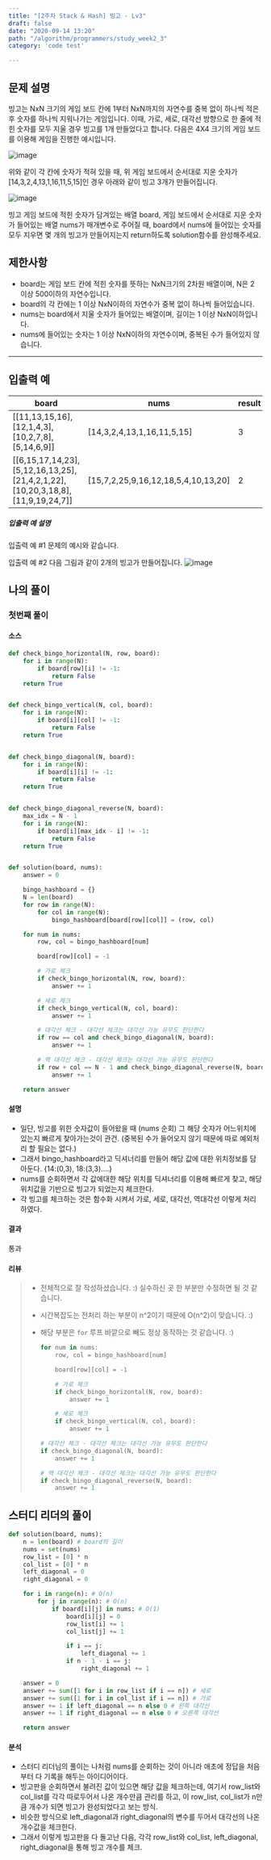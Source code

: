 ```yaml
---
title: "[2주차 Stack & Hash] 빙고 - Lv3"
draft: false
date: "2020-09-14 13:20"
path: "/algorithm/programmers/study_week2_3"
category: 'code test'

---
```


## 문제 설명

빙고는 NxN 크기의 게임 보드 칸에 1부터 NxN까지의 자연수를 중복 없이 하나씩 적은 후 숫자를 하나씩 지워나가는 게임입니다. 이때, 가로, 세로, 대각선 방향으로 한 줄에 적힌 숫자를 모두 지울 경우 빙고를 1개 만들었다고 합니다.
다음은 4X4 크기의 게임 보드를 이용해 게임을 진행한 예시입니다.

![image](.\bingo_rlkqli.png)

위와 같이 각 칸에 숫자가 적혀 있을 때, 위 게임 보드에서 순서대로 지운 숫자가 [14,3,2,4,13,1,16,11,5,15]인 경우 아래와 같이 빙고 3개가 만들어집니다.

![image](.\bingo_xibpii.png)

빙고 게임 보드에 적힌 숫자가 담겨있는 배열 board, 게임 보드에서 순서대로 지운 숫자가 들어있는 배열 nums가 매개변수로 주어질 때, board에서 nums에 들어있는 숫자를 모두 지우면 몇 개의 빙고가 만들어지는지 return하도록 solution함수를 완성해주세요.

## 제한사항

- board는 게임 보드 칸에 적힌 숫자를 뜻하는 NxN크기의 2차원 배열이며, N은 2 이상 500이하의 자연수입니다.
- board의 각 칸에는 1 이상 NxN이하의 자연수가 중복 없이 하나씩 들어있습니다.
- nums는 board에서 지울 숫자가 들어있는 배열이며, 길이는 1 이상 NxN이하입니다.
- nums에 들어있는 숫자는 1 이상 NxN이하의 자연수이며, 중복된 수가 들어있지 않습니다.

------

## 입출력 예

| board                                                        | nums                                | result |
| ------------------------------------------------------------ | ----------------------------------- | ------ |
| [[11,13,15,16],[12,1,4,3],[10,2,7,8],[5,14,6,9]]             | [14,3,2,4,13,1,16,11,5,15]          | 3      |
| [[6,15,17,14,23],[5,12,16,13,25],[21,4,2,1,22],[10,20,3,18,8],[11,9,19,24,7]] | [15,7,2,25,9,16,12,18,5,4,10,13,20] | 2      |

##### 입출력 예 설명

입출력 예 #1
문제의 예시와 같습니다.

입출력 예 #2
다음 그림과 같이 2개의 빙고가 만들어집니다.
![image](.\빙고3_l1bqza.png)





## 나의 풀이

### 첫번째 풀이

#### 소스

```python
def check_bingo_horizontal(N, row, board):
    for i in range(N):
        if board[row][i] != -1:
            return False
    return True


def check_bingo_vertical(N, col, board):
    for i in range(N):
        if board[i][col] != -1:
            return False
    return True


def check_bingo_diagonal(N, board):
    for i in range(N):
        if board[i][i] != -1:
            return False
    return True


def check_bingo_diagonal_reverse(N, board):
    max_idx = N - 1
    for i in range(N):
        if board[i][max_idx - i] != -1:
            return False
    return True


def solution(board, nums):
    answer = 0

    bingo_hashboard = {}
    N = len(board)
    for row in range(N):
        for col in range(N):
            bingo_hashboard[board[row][col]] = (row, col)

    for num in nums:
        row, col = bingo_hashboard[num]

        board[row][col] = -1

        # 가로 체크
        if check_bingo_horizontal(N, row, board):
            answer += 1

        # 세로 체크
        if check_bingo_vertical(N, col, board):
            answer += 1

        # 대각선 체크 - 대각선 체크는 대각선 가능 유무도 판단한다
        if row == col and check_bingo_diagonal(N, board):
            answer += 1

        # 역 대각선 체크 - 대각선 체크는 대각선 가능 유무도 판단한다
        if row + col == N - 1 and check_bingo_diagonal_reverse(N, board):
            answer += 1

    return answer
```

#### 설명

- 일단, 빙고를 위한 숫자값이 들어왔을 때 (nums 순회) 그 해당 숫자가 어느위치에 있는지 빠르게 찾아가는것이 관건.
  (중복된 수가 들어오지 않기 때문에 따로 예외처리 할 필요는 없다.)
- 그래서 bingo_hashboard라고 딕셔너리를 만들어 해당 값에 대한 위치정보를 담아둔다. {14:(0,3), 18:(3,3)....}
- nums를 순회하면서 각 값에대한 해당 위치를 딕셔너리를 이용해  빠르게 찾고, 해당 위치값을 기반으로 빙고가 되었는지 체크한다.
- 각 빙고를 체크하는 것은 함수화 시켜서 가로, 세로, 대각선, 역대각선 이렇게 처리하였다.

#### 결과

통과

#### 리뷰

> - 전체적으로 잘 작성하셨습니다. :) 실수하신 곳 한 부분만 수정하면 될 것 같습니다.
>
> - 시간복잡도는 전처리 하는 부분이 n^2이기 때문에 O(n^2)이 맞습니다. :)
>
> - 해당 부분은 `for` 루프 바깥으로 빼도 정상 동작하는 것 같습니다. :)
>
>   ```python
>   for num in nums:
>       row, col = bingo_hashboard[num]
>   
>       board[row][col] = -1
>   
>       # 가로 체크
>       if check_bingo_horizontal(N, row, board):
>           answer += 1
>   
>       # 세로 체크
>       if check_bingo_vertical(N, col, board):
>           answer += 1
>   
>   # 대각선 체크 - 대각선 체크는 대각선 가능 유무도 판단한다
>   if check_bingo_diagonal(N, board):
>       answer += 1
>   
>   # 역 대각선 체크 - 대각선 체크는 대각선 가능 유무도 판단한다
>   if check_bingo_diagonal_reverse(N, board):
>       answer += 1
>   ```



## 스터디 리더의 풀이

```python
def solution(board, nums):
    n = len(board) # board의 길이
    nums = set(nums)
    row_list = [0] * n
    col_list = [0] * n
    left_diagonal = 0
    right_diagonal = 0

    for i in range(n): # O(n)
        for j in range(n): # O(n)
            if board[i][j] in nums: # O(1)
                board[i][j] = 0
                row_list[i] += 1
                col_list[j] += 1

                if i == j:
                    left_diagonal += 1
                if n - 1 - i == j:
                    right_diagonal += 1

    answer = 0
    answer += sum([1 for i in row_list if i == n]) # 세로
    answer += sum([1 for i in col_list if i == n]) # 가로
    answer += 1 if left_diagonal == n else 0 # 왼쪽 대각선
    answer += 1 if right_diagonal == n else 0 # 오른쪽 대각선

    return answer
```

#### 분석

- 스터디 리더님의 풀이는 나처럼 nums를 순회하는 것이 아니라 애초에 정답을 처음부터 다 기록을 해두는 아이디어이다.
- 빙고판을 순회하면서 불려진 값이 있으면 해당 값을 체크하는데,
  여기서 row_list와 col_list를 각각 따로두어서 나온 개수만큼 관리를 하고, 이 row_list, col_list가 n만큼 개수가 되면 빙고가 완성되었다고 보는 방식.
- 비슷한 방식으로 left_diagonal과 right_diagonal의 변수를 두어서 대각선의 나온 개수값을 체크한다.
- 그래서 이렇게 빙고판을 다 돌고난 다음, 각각 row_list와 col_list, left_diagonal, right_diagonal을 통해 빙고 개수를 체크.

